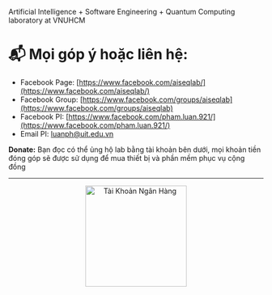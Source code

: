 Artificial Intelligence + Software Engineering + Quantum Computing laboratory at VNUHCM


# 📬 Mọi góp ý hoặc liên hệ:

- Facebook Page: [https://www.facebook.com/aiseqlab/](https://www.facebook.com/aiseqlab/)
- Facebook Group: [https://www.facebook.com/groups/aiseqlab](https://www.facebook.com/groups/aiseqlab)
- Facebook PI: [https://www.facebook.com/pham.luan.921/](https://www.facebook.com/pham.luan.921/)
- Email PI: [luanph@uit.edu.vn](mailto:luanph@uit.edu.vn)

**Donate:** Bạn đọc có thể ủng hộ lab bằng tài khoản bên dưới, mọi khoản tiền đóng góp sẽ được sử dụng để mua thiết bị và phần mềm phục vụ cộng đồng

---

<p align="center">
  <img src="Hinh/Bank.png" alt="Tài Khoản Ngân Hàng" width="200"/>
</p>
